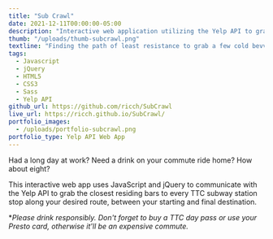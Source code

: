 ```yaml
---
title: "Sub Crawl"
date: 2021-12-11T00:00:00-05:00
description: "Interactive web application utilizing the Yelp API to grab the closest residing bars to every TTC station on your desired route."
thumb: "/uploads/thumb-subcrawl.png"
textline: "Finding the path of least resistance to grab a few cold bevvies for your commute home."
tags:
  - Javascript
  - jQuery
  - HTML5
  - CSS3
  - Sass
  - Yelp API
github_url: https://github.com/ricch/SubCrawl
live_url: https://ricch.github.io/SubCrawl/
portfolio_images:
  - /uploads/portfolio-subcrawl.png
portfolio_type: Yelp API Web App
---
```


Had a long day at work? Need a drink on your commute ride home? How about eight?

This interactive web app uses JavaScript and jQuery to communicate with the Yelp API to grab the closest residing bars to every TTC subway station stop along your desired route, between your starting and final destination.

*_Please drink responsibly. Don't forget to buy a TTC day pass or use your Presto card, otherwise it'll be an expensive commute._